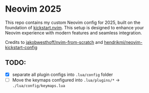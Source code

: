 # Neovim 2025

This repo contains my custom Neovim config for 2025, built on the foundation of [kickstart.nvim](https://github.com/nvim-lua/kickstart.nvim).
This setup is designed to enhance your Neovim experience with modern features and seamless integration.

Credits to [jakobwesthoff/nvim-from-scratch](https://github.com/jakobwesthoff/nvim-from-scratch) and [hendrikmi/neovim-kickstart-config](https://github.com/hendrikmi/neovim-kickstart-config)

## TODO:

- [x] separate all plugin configs into `.lua/config` folder
- [ ] Move the keymaps configured into `.lua/plugins/*` -> `./lua/config/keymaps.lua`

